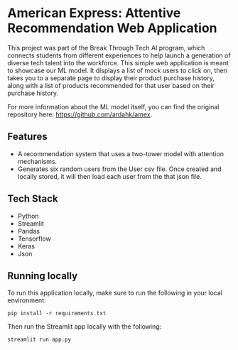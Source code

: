 # American Express: Attentive Recommendation Web Application
This project was part of the Break Through Tech AI program, which connects students from different experiences to help launch a generation of diverse tech talent into the workforce. This simple web application is meant to showcase our ML model. It displays a list of mock users to click on, then takes you to a separate page to display their product purchase history, along with a list of products recommended for that user based on their purchase history.

For more information about the ML model itself, you can find the original repository here: https://github.com/ardahk/amex.

## Features
* A recommendation system that uses a two-tower model with attention mechanisms.
* Generates six random users from the User csv file. Once created and locally stored, it will then load each user from the that json file.

## Tech Stack
* Python
* Streamlit
* Pandas
* Tensorflow
* Keras
* Json

## Running locally
To run this application locally, make sure to run the following in your local environment:

``pip install -r requirements.txt``

Then run the Streamlit app locally with the following:

``streamlit run app.py``
